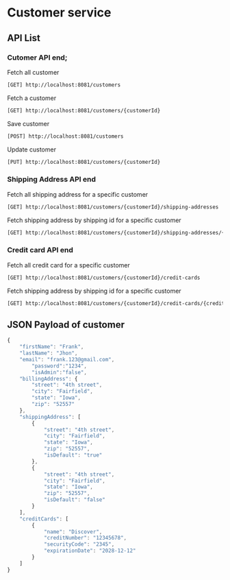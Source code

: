 # Customer service

## API List

### Cutomer API end;
Fetch all customer
```bash
[GET] http://localhost:8081/customers 
```
Fetch a customer
```bash
[GET] http://localhost:8081/customers/{customerId}
```
Save customer
```bash
[POST] http://localhost:8081/customers 
```
Update customer
```bash
[PUT] http://localhost:8081/customers/{customerId}
```

### Shipping Address API end

Fetch all shipping address for a specific customer
```bash
[GET] http://localhost:8081/customers/{customerId}/shipping-addresses
```

Fetch shipping address by shipping id for a specific customer
```bash
[GET] http://localhost:8081/customers/{customerId}/shipping-addresses/{shppingId}
```

### Credit card API end

Fetch all credit card for a specific customer
```bash
[GET] http://localhost:8081/customers/{customerId}/credit-cards
```

Fetch shipping address by shipping id for a specific customer
```bash
[GET] http://localhost:8081/customers/{customerId}/credit-cards/{creditCardId}
```




## JSON Payload of customer

```JavaScript
{
    "firstName": "Frank",
    "lastName": "Jhon",
    "email": "frank.123@gmail.com", 
        "password":"1234",
        "isAdmin":"false",
    "billingAddress": {
        "street": "4th street",
        "city": "Fairfield",
        "state": "Iowa",
        "zip": "52557"
    },
    "shippingAddress": [
        {
            "street": "4th street",
            "city": "Fairfield",
            "state": "Iowa",
            "zip": "52557",
            "isDefault": "true"
        },
        {
            "street": "4th street",
            "city": "Fairfield",
            "state": "Iowa",
            "zip": "52557",
            "isDefault": "false"
        }
    ],
    "creditCards": [
        {
            "name": "Discover",
            "creditNumber": "12345678",
            "securityCode": "2345",
            "expirationDate": "2028-12-12"
        }
    ]
}
```
